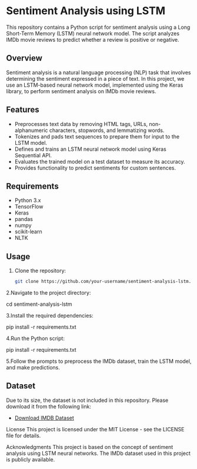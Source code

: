 # Sentiment Analysis using LSTM

This repository contains a Python script for sentiment analysis using a Long Short-Term Memory (LSTM) neural network model. The script analyzes IMDb movie reviews to predict whether a review is positive or negative.

## Overview

Sentiment analysis is a natural language processing (NLP) task that involves determining the sentiment expressed in a piece of text. In this project, we use an LSTM-based neural network model, implemented using the Keras library, to perform sentiment analysis on IMDb movie reviews.

## Features

- Preprocesses text data by removing HTML tags, URLs, non-alphanumeric characters, stopwords, and lemmatizing words.
- Tokenizes and pads text sequences to prepare them for input to the LSTM model.
- Defines and trains an LSTM neural network model using Keras Sequential API.
- Evaluates the trained model on a test dataset to measure its accuracy.
- Provides functionality to predict sentiments for custom sentences.

## Requirements

- Python 3.x
- TensorFlow
- Keras
- pandas
- numpy
- scikit-learn
- NLTK

## Usage

1. Clone the repository:

   ```bash
   git clone https://github.com/your-username/sentiment-analysis-lstm.git

2.Navigate to the project directory:

cd sentiment-analysis-lstm

3.Install the required dependencies:

pip install -r requirements.txt

4.Run the Python script:

pip install -r requirements.txt

5.Follow the prompts to preprocess the IMDb dataset, train the LSTM model, and make predictions.

## Dataset

Due to its size, the dataset is not included in this repository. Please download it from the following link:

- [Download IMDB Dataset]([https://example.com/your-dataset-link](https://drive.google.com/file/d/1bUJvb4U-TKMwbkI9WrlrEOaKSZfxPLsR/view?usp=drive_link))


License
This project is licensed under the MIT License - see the LICENSE file for details.

Acknowledgments
This project is based on the concept of sentiment analysis using LSTM neural networks.
The IMDb dataset used in this project is publicly available.
